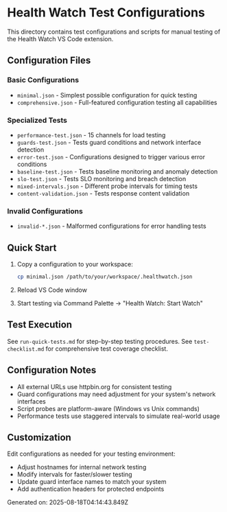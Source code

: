 # Health Watch Test Configurations

This directory contains test configurations and scripts for manual testing of the Health Watch VS Code extension.

## Configuration Files

### Basic Configurations
- `minimal.json` - Simplest possible configuration for quick testing
- `comprehensive.json` - Full-featured configuration testing all capabilities

### Specialized Tests
- `performance-test.json` - 15 channels for load testing
- `guards-test.json` - Tests guard conditions and network interface detection
- `error-test.json` - Configurations designed to trigger various error conditions
- `baseline-test.json` - Tests baseline monitoring and anomaly detection
- `slo-test.json` - Tests SLO monitoring and breach detection
- `mixed-intervals.json` - Different probe intervals for timing tests
- `content-validation.json` - Tests response content validation

### Invalid Configurations
- `invalid-*.json` - Malformed configurations for error handling tests

## Quick Start

1. Copy a configuration to your workspace:
   ```bash
   cp minimal.json /path/to/your/workspace/.healthwatch.json
   ```

2. Reload VS Code window

3. Start testing via Command Palette → "Health Watch: Start Watch"

## Test Execution

See `run-quick-tests.md` for step-by-step testing procedures.
See `test-checklist.md` for comprehensive test coverage checklist.

## Configuration Notes

- All external URLs use httpbin.org for consistent testing
- Guard configurations may need adjustment for your system's network interfaces
- Script probes are platform-aware (Windows vs Unix commands)
- Performance tests use staggered intervals to simulate real-world usage

## Customization

Edit configurations as needed for your testing environment:
- Adjust hostnames for internal network testing
- Modify intervals for faster/slower testing
- Update guard interface names to match your system
- Add authentication headers for protected endpoints

Generated on: 2025-08-18T04:14:43.849Z
